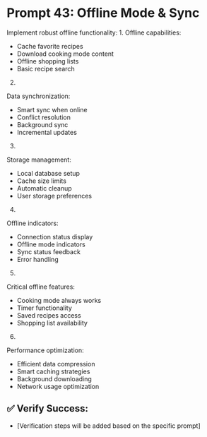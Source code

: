 # Prompt 43: Offline Mode & Sync

Implement robust offline functionality:
1.
Offline capabilities:
 - Cache favorite recipes
 - Download cooking mode content
 - Offline shopping lists
 - Basic recipe search
2.
Data synchronization:
 - Smart sync when online
 - Conflict resolution
 - Background sync
 - Incremental updates
3.
Storage management:
 - Local database setup
 - Cache size limits
 - Automatic cleanup
 - User storage preferences
4.
Offline indicators:
 - Connection status display
 - Offline mode indicators
 - Sync status feedback
 - Error handling
5.
Critical offline features:
 - Cooking mode always works
 - Timer functionality
 - Saved recipes access
 - Shopping list availability
6.
Performance optimization:
 - Efficient data compression
 - Smart caching strategies
 - Background downloading
 - Network usage optimization

## ✅ Verify Success:
- [Verification steps will be added based on the specific prompt]

